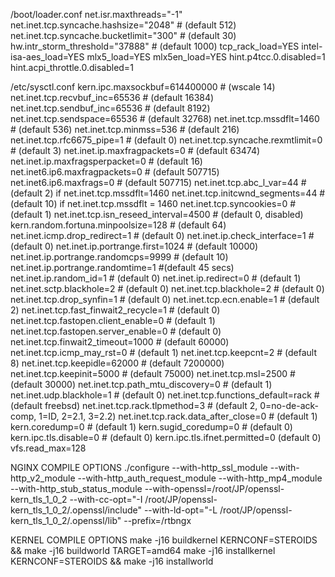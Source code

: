 /boot/loader.conf
net.isr.maxthreads="-1"
net.inet.tcp.syncache.hashsize="2048" # (default 512)
net.inet.tcp.syncache.bucketlimit="300" # (default 30)
hw.intr_storm_threshold="37888" # (default 1000)
tcp_rack_load=YES
intel-isa-aes_load=YES
mlx5_load=YES
mlx5en_load=YES
hint.p4tcc.0.disabled=1
hint.acpi_throttle.0.disabled=1


/etc/sysctl.conf
kern.ipc.maxsockbuf=614400000  # (wscale 14)
net.inet.tcp.recvbuf_inc=65536     # (default 16384)
net.inet.tcp.sendbuf_inc=65536     # (default 8192)
net.inet.tcp.sendspace=65536       # (default 32768)
net.inet.tcp.mssdflt=1460   # (default 536)
net.inet.tcp.minmss=536  # (default 216)
net.inet.tcp.rfc6675_pipe=1  # (default 0)
net.inet.tcp.syncache.rexmtlimit=0  # (default 3)
net.inet.ip.maxfragpackets=0     # (default 63474)
net.inet.ip.maxfragsperpacket=0  # (default 16)
net.inet6.ip6.maxfragpackets=0   # (default 507715)
net.inet6.ip6.maxfrags=0         # (default 507715)
net.inet.tcp.abc_l_var=44   # (default 2) if net.inet.tcp.mssdflt=1460
net.inet.tcp.initcwnd_segments=44            # (default 10) if net.inet.tcp.mssdflt = 1460
net.inet.tcp.syncookies=0  # (default 1)
net.inet.tcp.isn_reseed_interval=4500  # (default 0, disabled)
kern.random.fortuna.minpoolsize=128  # (default 64)
net.inet.icmp.drop_redirect=1     # (default 0)
net.inet.ip.check_interface=1     # (default 0)
net.inet.ip.portrange.first=1024  # (default 10000)
net.inet.ip.portrange.randomcps=9999 # (default 10)
net.inet.ip.portrange.randomtime=1 #(default 45 secs)
net.inet.ip.random_id=1           # (default 0)
net.inet.ip.redirect=0            # (default 1)
net.inet.sctp.blackhole=2         # (default 0)
net.inet.tcp.blackhole=2          # (default 0)
net.inet.tcp.drop_synfin=1        # (default 0)
net.inet.tcp.ecn.enable=1         # (default 2)
net.inet.tcp.fast_finwait2_recycle=1 # (default 0)
net.inet.tcp.fastopen.client_enable=0 # (default 1)
net.inet.tcp.fastopen.server_enable=0 # (default 0)
net.inet.tcp.finwait2_timeout=1000 # (default 60000)
net.inet.tcp.icmp_may_rst=0       # (default 1)
net.inet.tcp.keepcnt=2            # (default 8)
net.inet.tcp.keepidle=62000       # (default 7200000)
net.inet.tcp.keepinit=5000        # (default 75000)
net.inet.tcp.msl=2500             # (default 30000)
net.inet.tcp.path_mtu_discovery=0 # (default 1)
net.inet.udp.blackhole=1          # (default 0)
net.inet.tcp.functions_default=rack  # (default freebsd)
net.inet.tcp.rack.tlpmethod=3  # (default 2, 0=no-de-ack-comp, 1=ID, 2=2.1, 3=2.2)
net.inet.tcp.rack.data_after_close=0  # (default 1)
kern.coredump=0            # (default 1)
kern.sugid_coredump=0        # (default 0)
kern.ipc.tls.disable=0 # (default 0)
kern.ipc.tls.ifnet.permitted=0 (default 0)
vfs.read_max=128

NGINX COMPILE OPTIONS
./configure --with-http_ssl_module --with-http_v2_module --with-http_auth_request_module --with-http_mp4_module --with-http_stub_status_module --with-openssl=/root/JP/openssl-kern_tls_1_0_2 --with-cc-opt="-I /root/JP/openssl-kern_tls_1_0_2/.openssl/include" --with-ld-opt="-L /root/JP/openssl-kern_tls_1_0_2/.openssl/lib" --prefix=/rtbngx


KERNEL COMPILE OPTIONS
 make -j16 buildkernel KERNCONF=STEROIDS && make -j16 buildworld TARGET=amd64
 make -j16 installkernel KERNCONF=STEROIDS && make -j16 installworld
